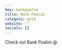 ```yaml
---
key: bankpoalim
title: Bank Poalim
category: gold
website: ''
socials: []
---
```


Check out Bank Poalim @ 
